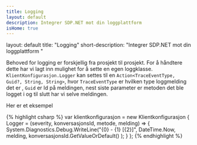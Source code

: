 ```yaml
---
title: Logging
layout: default
description: Integrer SDP.NET mot din loggplattform
isHome: true
---
```


layout: default
title: "Logging"
short-description: "Integrer SDP.NET mot din loggplattform "

Behoved for logging er forskjellig fra prosjekt til prosjekt. For å håndtere dette har vi lagt inn mulighet for å sette en egen loggklasse. `KlientKonfigurasjon.Logger` kan settes til en `Action<TraceEventType, Guid?, String, String>`, hvor `TraceEventType` er hvilken type loggmelding det er , `Guid` er Id på meldingen, nest siste parameter er metoden det ble logget i og til slutt har vi selve meldingen. 

Her er et eksempel

{% highlight csharp %}
var klientkonfigurasjon = new Klientkonfigurasjon
{
    Logger = (severity, konversasjonsId, metode, melding) =>
    {
        System.Diagnostics.Debug.WriteLine("{0} - {1} [{2}]", 
        	DateTime.Now, 
        	melding, 
        	konversasjonsId.GetValueOrDefault()
        );
    }
};
{% endhighlight %}